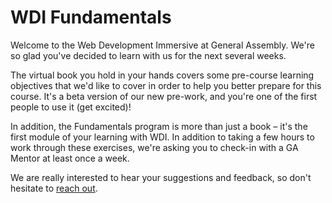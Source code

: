 # WDI Fundamentals

Welcome to the Web Development Immersive at General Assembly. We're so glad you've decided to learn with us for the next several weeks.

The virtual book you hold in your hands covers some pre-course learning objectives that we'd like to cover in order to help you better prepare for this course. It's a beta version of our new pre-work, and you're one of the first people to use it (get excited)!

In addition, the Fundamentals program is more than just a book – it's the first module of your learning with WDI. In addition to taking a few hours to work through these exercises, we're asking you to check-in with a GA Mentor at least once a week.

We are really interested to hear your suggestions and feedback, so don't hesitate to [reach out](jdm@generalassemb.ly). 
